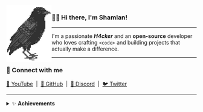 <img align="left" src="assets/logo.png">

### 👋🏻 Hi there, I'm Shamlan!

---

I'm a passionate <b>*H4cker*</b> and an <b>open-source</b> developer who loves crafting <code>&lt;code&gt;</code> and building projects that actually make a difference.

---

### 🔗 Connect with me
  <a href="https://www.youtube.com/@S𱎫" target="_blank">🎥 YouTube</a> &nbsp;|&nbsp;
  <a href="https://github.com/Shamlan311" target="_blank">🐙 GitHub</a> &nbsp;|&nbsp;
  <a href="https://discord.gg/Hw3Kh4xgSE" target="_blank">💬 Discord</a> &nbsp;|&nbsp;
  <a href="https://www.x.com/ShamlanAlt" target="_blank">🐦 Twitter</a>

---

<details>
<summary>✨ <b>Achievements</b></summary>

![achievements](assets/achievements.svg)

</details>







